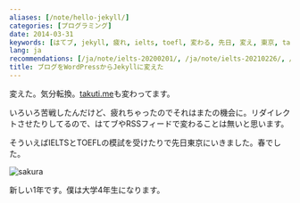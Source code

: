 ```yaml
---
aliases: [/note/hello-jekyll/]
categories: [プログラミング]
date: 2014-03-31
keywords: [はてブ, jekyll, 疲れ, ielts, toefl, 変わる, 先日, 変え, 東京, takuti]
lang: ja
recommendations: [/ja/note/ielts-20200201/, /ja/note/ielts-20210226/, /ja/note/room-hunting-202006/]
title: ブログをWordPressからJekyllに変えた
---
```


変えた。気分転換。[takuti.me](http://takuti.me/)も変わってます。

いろいろ苦戦したんだけど、疲れちゃったのでそれはまたの機会に。リダイレクトさせたりしてるので、はてブやRSSフィードで変わることは無いと思います。

そういえばIELTSとTOEFLの模試を受けたりで先日東京にいきました。春でした。

![sakura](/images/jekyll/2014-03-31-sakura.jpg)

新しい1年です。僕は大学4年生になります。
